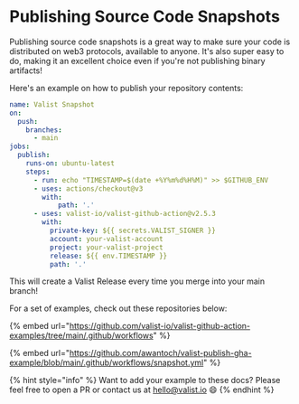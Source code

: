 # Publishing Source Code Snapshots

Publishing source code snapshots is a great way to make sure your code is distributed on web3 protocols, available to anyone. It's also super easy to do, making it an excellent choice even if you're not publishing binary artifacts!

Here's an example on how to publish your repository contents:

```yaml
name: Valist Snapshot
on:
  push:
    branches:
      - main
jobs:
  publish:
    runs-on: ubuntu-latest
    steps:
      - run: echo "TIMESTAMP=$(date +%Y%m%d%H%M)" >> $GITHUB_ENV
      - uses: actions/checkout@v3
        with:
            path: '.'
      - uses: valist-io/valist-github-action@v2.5.3
        with:
          private-key: ${{ secrets.VALIST_SIGNER }}
          account: your-valist-account
          project: your-valist-project
          release: ${{ env.TIMESTAMP }}
          path: '.'
```

This will create a Valist Release every time you merge into your main branch!

For a set of examples, check out these repositories below:

{% embed url="https://github.com/valist-io/valist-github-action-examples/tree/main/.github/workflows" %}

{% embed url="https://github.com/awantoch/valist-publish-gha-example/blob/main/.github/workflows/snapshot.yml" %}

{% hint style="info" %}
Want to add your example to these docs? Please feel free to open a PR or contact us at hello@valist.io 😄
{% endhint %}
